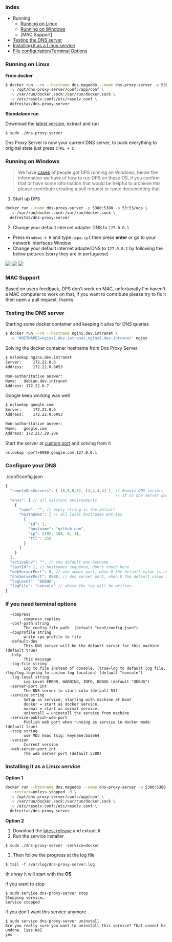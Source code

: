 ### Index
* Running
	* [Running on Linux](#running-on-linux)
	* [Running on Windows](#running-on-windows)
	* [MAC Support]
* [Testing the DNS server](#testing-the-dns-server)
* [Installing it as a Linux service](#installing-it-as-a-linux-service)
* [File configuration/Terminal Options](#configure-your-dns)

### Running on Linux

__From docker__

```bash
$ docker run --rm --hostname dns.mageddo --name dns-proxy-server -p 5380:5380 \
  -v /opt/dns-proxy-server/conf:/app/conf \
  -v /var/run/docker.sock:/var/run/docker.sock \
  -v /etc/resolv.conf:/etc/resolv.conf \
  defreitas/dns-proxy-server
```

__Standalone run__

Download the [latest version](https://github.com/mageddo/dns-proxy-server/releases), extract and run

	$ sudo ./dns-proxy-server

Dns Proxy Server is now your current DNS server, to back everything to original state just press `CTRL + C`

### Running on Windows

> We have [cases](https://github.com/mageddo/dns-proxy-server/issues/66) of people got DPS running on Windows,
below the information we have of how to run DPS on these OS, if you confirm that or have some information that
would be helpful to archieve this please contribute creating a pull request or issue documenting that

1. Start up DPS

```bash
docker run --name dns-proxy-server -p 5380:5380 -p 53:53/udp \
  -v /var/run/docker.sock:/var/run/docker.sock \ 
  defreitas/dns-proxy-server
```

2. Change your default internet adapter DNS to `127.0.0.1`

* Press `Windows + R` and type `ncpa.cpl` then press **enter** or go to your network interfaces Window
* Change your default internet adapterDNS to `127.0.0.1` by following the below 
pictures (sorry they are in portuguese)
 
[![](https://i.imgur.com/1goUHp0s.png)](https://i.imgur.com/1goUHp0.png)
[![](https://i.imgur.com/XKM7JwNs.png)](https://i.imgur.com/XKM7JwN.png)
[![](https://i.imgur.com/EFno6F6s.png)](https://i.imgur.com/EFno6F6.png)

### MAC Support
Based on users feedback, DPS don't work on MAC, unfortunatly I'm haven't a MAC computer to work on that, if you want to contribute please try to fix it then open a pull request, thanks.


### Testing the DNS server

Starting some docker container and keeping it alive for DNS queries

```bash
$ docker run --rm --hostname nginx.dev.intranet \
  -e 'HOSTNAMES=nginx2.dev.intranet,nginx3.dev.intranet' nginx
```

Solving the docker container hostname from Dns Proxy Server

```bash
$ nslookup nginx.dev.intranet
Server:		172.22.0.6
Address:	172.22.0.6#53

Non-authoritative answer:
Name:	debian.dev.intranet
Address: 172.22.0.7
```

Google keep working was well

```bash
$ nslookup google.com
Server:		172.22.0.6
Address:	172.22.0.6#53

Non-authoritative answer:
Name:	google.com
Address: 172.217.29.206
```

Start the server at [custom port](#configure-your-dns) and solving from it

	nslookup -port=8980 google.com 127.0.0.1
	
### Configure your DNS

./conf/config.json

```javascript
{
  "remoteDnsServers": [ [8,8,8,8], [4,4,4,4] ], // Remote DNS servers to be asked when can not solve from docker or local storage 
                                                // If no one server was specified then the 8.8.8.8 will be used
  "envs": [ // all existent environments 
    {
      "name": "", // empty string is the default
      "hostnames": [ // all local hostnames entries
        {
          "id": 1,
          "hostname": "github.com",
          "ip": [192, 168, 0, 1],
          "ttl": 255
        }
      ]
    }
  ],
  "activeEnv": "", // the default env keyname 
  "lastId": 1, // hostnames sequence, don't touch here
  "webServerPort": 0, // web admin port, when 0 the default value is used, see --help option
  "dnsServerPort": 8980, // dns server port, when 0 the default value is used
  "logLevel": "DEBUG",
  "logFile": "console" // where the log will be written
}
```

### If you need terminal options 

```
  -compress
    	compress replies
  -conf-path string
    	The config file path  (default "conf/config.json")
  -cpuprofile string
    	write cpu profile to file
  -default-dns
    	This DNS server will be the default server for this machine (default true)
  -help
    	This message
  -log-file string
    	Log to file instead of console, (true=log to default log file, /tmp/log.log=log to custom log location) (default "console")
  -log-level string
    	Log Level ERROR, WARNING, INFO, DEBUG (default "DEBUG")
  -server-port int
    	The DNS server to start into (default 53)
  -service string
    	Setup as service, starting with machine at boot
		docker = start as docker service,
		normal = start as normal service,
		uninstall = uninstall the service from machine 
  -service-publish-web-port
    	Publish web port when running as service in docker mode (default true)
  -tsig string
    	use MD5 hmac tsig: keyname:base64
  -version
    	Current version
  -web-server-port int
    	The web server port (default 5380)
```

### Installing it as a Linux service

__Option 1__

```bash
docker run --hostname dns.mageddo --name dns-proxy-server -p 5380:5380 \
  --restart=unless-stopped -d \
  -v /opt/dns-proxy-server/conf:/app/conf \
  -v /var/run/docker.sock:/var/run/docker.sock \
  -v /etc/resolv.conf:/etc/resolv.conf \
  defreitas/dns-proxy-server
```

__Option 2__

1. Download the [latest release](https://github.com/mageddo/dns-proxy-server/releases) and extract it
2. Run the service installer

```
$ sudo ./dns-proxy-server -service=docker
```
3. Then follow the progress at the log file
```
$ tail -f /var/log/dns-proxy-server.log 
```

this way it will start with the **OS**

if you want to stop 

	$ sudo service dns-proxy-server stop
	Stopping service…
	Service stopped

if you don't want this service anymore

	$ sudo service dns-proxy-server uninstall
	Are you really sure you want to uninstall this service? That cannot be undone. [yes|No] 
	yes
